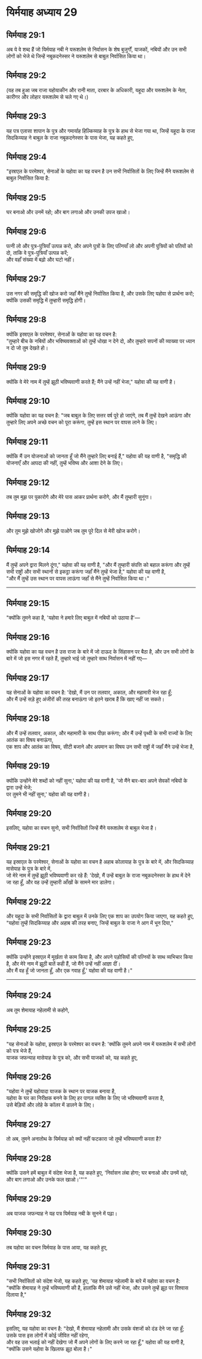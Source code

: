 # यिर्मयाह अध्याय 29

## यिर्मयाह 29:1  
अब ये वे शब्द हैं जो यिर्मयाह नबी ने यरूशलेम से निर्वासन के शेष बुजुर्गों, याजकों, नबियों और उन सभी लोगों को भेजे थे जिन्हें नबूकदनेस्सर ने यरूशलेम से बाबुल निर्वासित किया था।

## यिर्मयाह 29:2  
(यह तब हुआ जब राजा यहोयाकीन और रानी माता, दरबार के अधिकारी, यहूदा और यरूशलेम के नेता, कारीगर और लोहार यरूशलेम से चले गए थे।)

## यिर्मयाह 29:3  
यह पत्र एलासा शापान के पुत्र और गमार्याह हिल्किय्याह के पुत्र के हाथ से भेजा गया था, जिन्हें यहूदा के राजा सिदकिय्याह ने बाबुल के राजा नबूकदनेस्सर के पास भेजा, यह कहते हुए,

## यिर्मयाह 29:4  
"इस्राएल के परमेश्वर, सेनाओं के यहोवा का यह वचन है उन सभी निर्वासितों के लिए जिन्हें मैंने यरूशलेम से बाबुल निर्वासित किया है:

## यिर्मयाह 29:5  
घर बनाओ और उनमें रहो; और बाग लगाओ और उनकी उपज खाओ।

## यिर्मयाह 29:6  
पत्नी लो और पुत्र-पुत्रियाँ उत्पन्न करो, और अपने पुत्रों के लिए पत्नियाँ लो और अपनी पुत्रियों को पतियों को दो, ताकि वे पुत्र-पुत्रियाँ उत्पन्न करें;  
और वहाँ संख्या में बढ़ो और घटो नहीं।

## यिर्मयाह 29:7  
उस नगर की समृद्धि की खोज करो जहाँ मैंने तुम्हें निर्वासित किया है, और उसके लिए यहोवा से प्रार्थना करो;  
क्योंकि उसकी समृद्धि में तुम्हारी समृद्धि होगी।

## यिर्मयाह 29:8  
क्योंकि इस्राएल के परमेश्वर, सेनाओं के यहोवा का यह वचन है:  
"तुम्हारे बीच के नबियों और भविष्यवक्ताओं को तुम्हें धोखा न देने दो, और तुम्हारे सपनों की व्याख्या पर ध्यान न दो जो तुम देखते हो।

## यिर्मयाह 29:9  
क्योंकि वे मेरे नाम में तुम्हें झूठी भविष्यवाणी करते हैं; मैंने उन्हें नहीं भेजा," यहोवा की यह वाणी है।

## यिर्मयाह 29:10  
क्योंकि यहोवा का यह वचन है: "जब बाबुल के लिए सत्तर वर्ष पूरे हो जाएंगे, तब मैं तुम्हें देखने आऊंगा और तुम्हारे लिए अपने अच्छे वचन को पूरा करूंगा, तुम्हें इस स्थान पर वापस लाने के लिए।

## यिर्मयाह 29:11  
क्योंकि मैं उन योजनाओं को जानता हूँ जो मैंने तुम्हारे लिए बनाई हैं," यहोवा की यह वाणी है, "समृद्धि की योजनाएँ और आपदा की नहीं, तुम्हें भविष्य और आशा देने के लिए।

## यिर्मयाह 29:12  
तब तुम मुझ पर पुकारोगे और मेरे पास आकर प्रार्थना करोगे, और मैं तुम्हारी सुनूंगा।

## यिर्मयाह 29:13  
और तुम मुझे खोजोगे और मुझे पाओगे जब तुम पूरे दिल से मेरी खोज करोगे।

## यिर्मयाह 29:14  
मैं तुम्हें अपने द्वारा मिलने दूंगा," यहोवा की यह वाणी है, "और मैं तुम्हारी संपत्ति को बहाल करूंगा और तुम्हें सभी राष्ट्रों और सभी स्थानों से इकट्ठा करूंगा जहाँ मैंने तुम्हें भेजा है," यहोवा की यह वाणी है,  
"और मैं तुम्हें उस स्थान पर वापस लाऊंगा जहाँ से मैंने तुम्हें निर्वासित किया था।"

---

## यिर्मयाह 29:15  
"क्योंकि तुमने कहा है, 'यहोवा ने हमारे लिए बाबुल में नबियों को उठाया है'—

## यिर्मयाह 29:16  
क्योंकि यहोवा का यह वचन है उस राजा के बारे में जो दाऊद के सिंहासन पर बैठा है, और उन सभी लोगों के बारे में जो इस नगर में रहते हैं, तुम्हारे भाई जो तुम्हारे साथ निर्वासन में नहीं गए—

## यिर्मयाह 29:17  
यह सेनाओं के यहोवा का वचन है: 'देखो, मैं उन पर तलवार, अकाल, और महामारी भेज रहा हूँ;  
और मैं उन्हें सड़े हुए अंजीरों की तरह बनाऊंगा जो इतने खराब हैं कि खाए नहीं जा सकते।

## यिर्मयाह 29:18  
और मैं उन्हें तलवार, अकाल, और महामारी के साथ पीछा करूंगा; और मैं उन्हें पृथ्वी के सभी राज्यों के लिए आतंक का विषय बनाऊंगा,  
एक शाप और आतंक का विषय, सीटी बजाने और अपमान का विषय उन सभी राष्ट्रों में जहाँ मैंने उन्हें भेजा है,

## यिर्मयाह 29:19  
क्योंकि उन्होंने मेरे शब्दों को नहीं सुना,' यहोवा की यह वाणी है, 'जो मैंने बार-बार अपने सेवकों नबियों के द्वारा उन्हें भेजे;  
पर तुमने भी नहीं सुना,' यहोवा की यह वाणी है।

## यिर्मयाह 29:20  
इसलिए, यहोवा का वचन सुनो, सभी निर्वासितों जिन्हें मैंने यरूशलेम से बाबुल भेजा है।

## यिर्मयाह 29:21  
यह इस्राएल के परमेश्वर, सेनाओं के यहोवा का वचन है अहाब कोलायाह के पुत्र के बारे में, और सिदकिय्याह मासेयाह के पुत्र के बारे में,  
जो मेरे नाम में तुम्हें झूठी भविष्यवाणी कर रहे हैं: 'देखो, मैं उन्हें बाबुल के राजा नबूकदनेस्सर के हाथ में देने जा रहा हूँ, और वह उन्हें तुम्हारी आँखों के सामने मार डालेगा।

## यिर्मयाह 29:22  
और यहूदा के सभी निर्वासितों के द्वारा बाबुल में उनके लिए एक शाप का उपयोग किया जाएगा, यह कहते हुए,  
"यहोवा तुम्हें सिदकिय्याह और अहाब की तरह बनाए, जिन्हें बाबुल के राजा ने आग में भून दिया,"

## यिर्मयाह 29:23  
क्योंकि उन्होंने इस्राएल में मूर्खता से काम किया है, और अपने पड़ोसियों की पत्नियों के साथ व्यभिचार किया है, और मेरे नाम में झूठी बातें कही हैं, जो मैंने उन्हें नहीं आज्ञा दीं।  
और मैं वह हूँ जो जानता हूँ, और एक गवाह हूँ,' यहोवा की यह वाणी है।"

---

## यिर्मयाह 29:24  
अब तुम शेमायाह नहेलामी से कहोगे,

## यिर्मयाह 29:25  
"यह सेनाओं के यहोवा, इस्राएल के परमेश्वर का वचन है: 'क्योंकि तुमने अपने नाम में यरूशलेम में सभी लोगों को पत्र भेजे हैं,  
याजक जफन्याह मासेयाह के पुत्र को, और सभी याजकों को, यह कहते हुए,

## यिर्मयाह 29:26  
"यहोवा ने तुम्हें यहोयादा याजक के स्थान पर याजक बनाया है,  
यहोवा के घर का निरीक्षक बनने के लिए हर पागल व्यक्ति के लिए जो भविष्यवाणी करता है,  
उसे बेड़ियों और लोहे के कॉलर में डालने के लिए।

## यिर्मयाह 29:27  
तो अब, तुमने अनातोथ के यिर्मयाह को क्यों नहीं फटकारा जो तुम्हें भविष्यवाणी करता है?

## यिर्मयाह 29:28  
क्योंकि उसने हमें बाबुल में संदेश भेजा है, यह कहते हुए, 'निर्वासन लंबा होगा; घर बनाओ और उनमें रहो, और बाग लगाओ और उनके फल खाओ।'"'"

## यिर्मयाह 29:29  
अब याजक जफन्याह ने यह पत्र यिर्मयाह नबी के सुनने में पढ़ा।

## यिर्मयाह 29:30  
तब यहोवा का वचन यिर्मयाह के पास आया, यह कहते हुए,

## यिर्मयाह 29:31  
"सभी निर्वासितों को संदेश भेजो, यह कहते हुए, 'यह शेमायाह नहेलामी के बारे में यहोवा का वचन है:  
"क्योंकि शेमायाह ने तुम्हें भविष्यवाणी की है, हालांकि मैंने उसे नहीं भेजा, और उसने तुम्हें झूठ पर विश्वास दिलाया है,"

## यिर्मयाह 29:32  
इसलिए, यह यहोवा का वचन है: "देखो, मैं शेमायाह नहेलामी और उसके वंशजों को दंड देने जा रहा हूँ;  
उसके पास इस लोगों में कोई जीवित नहीं रहेगा,  
और वह उस भलाई को नहीं देखेगा जो मैं अपने लोगों के लिए करने जा रहा हूँ," यहोवा की यह वाणी है,  
"क्योंकि उसने यहोवा के खिलाफ झूठ बोला है।"
